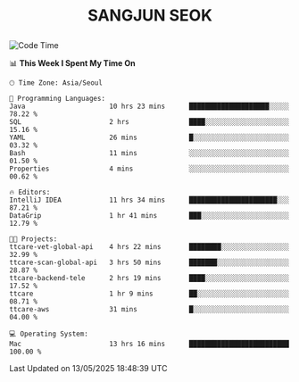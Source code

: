 <h1>
 <p align="center">
   SANGJUN SEOK
 </p>
</h1>

<!--START_SECTION:waka-->
![Code Time](http://img.shields.io/badge/Code%20Time-4%2C292%20hrs%2031%20mins-blue)

📊 **This Week I Spent My Time On** 

```text
🕑︎ Time Zone: Asia/Seoul

💬 Programming Languages: 
Java                     10 hrs 23 mins      ████████████████████░░░░░   78.22 % 
SQL                      2 hrs               ████░░░░░░░░░░░░░░░░░░░░░   15.16 % 
YAML                     26 mins             █░░░░░░░░░░░░░░░░░░░░░░░░   03.32 % 
Bash                     11 mins             ░░░░░░░░░░░░░░░░░░░░░░░░░   01.50 % 
Properties               4 mins              ░░░░░░░░░░░░░░░░░░░░░░░░░   00.62 % 

🔥 Editors: 
IntelliJ IDEA            11 hrs 34 mins      ██████████████████████░░░   87.21 % 
DataGrip                 1 hr 41 mins        ███░░░░░░░░░░░░░░░░░░░░░░   12.79 % 

🐱‍💻 Projects: 
ttcare-vet-global-api    4 hrs 22 mins       ████████░░░░░░░░░░░░░░░░░   32.99 % 
ttcare-scan-global-api   3 hrs 50 mins       ███████░░░░░░░░░░░░░░░░░░   28.87 % 
ttcare-backend-tele      2 hrs 19 mins       ████░░░░░░░░░░░░░░░░░░░░░   17.52 % 
ttcare                   1 hr 9 mins         ██░░░░░░░░░░░░░░░░░░░░░░░   08.71 % 
ttcare-aws               31 mins             █░░░░░░░░░░░░░░░░░░░░░░░░   04.00 % 

💻 Operating System: 
Mac                      13 hrs 16 mins      █████████████████████████   100.00 % 
```


 Last Updated on 13/05/2025 18:48:39 UTC
<!--END_SECTION:waka-->
